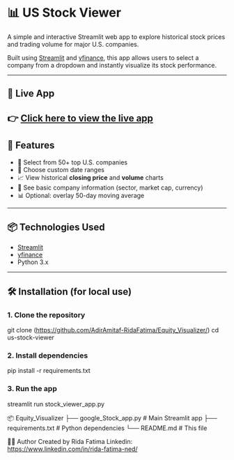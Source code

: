 # 📊 US Stock Viewer

A simple and interactive Streamlit web app to explore historical stock prices and trading volume for major U.S. companies.

Built using [Streamlit](https://streamlit.io/) and [yfinance](https://pypi.org/project/yfinance/), this app allows users to select a company from a dropdown and instantly visualize its stock performance.

---

## 🚀 Live App

👉 [Click here to view the live app]([https://your-username.streamlit.app](https://equityvisualizer-by-rida-fatima.streamlit.app/))  
---

## 🧠 Features

- 📌 Select from 50+ top U.S. companies
- 📅 Choose custom date ranges
- 📈 View historical **closing price** and **volume** charts
- 📄 See basic company information (sector, market cap, currency)
- 📊 Optional: overlay 50-day moving average

---

## 📦 Technologies Used

- [Streamlit](https://streamlit.io/)
- [yfinance](https://pypi.org/project/yfinance/)
- Python 3.x

---

## 🛠️ Installation (for local use)


### 1. Clone the repository
git clone (https://github.com/AdirAmitaf-RidaFatima/Equity_Visualizer/)
cd us-stock-viewer

### 2. Install dependencies
pip install -r requirements.txt

### 3. Run the app
streamlit run stock_viewer_app.py

📦 Equity_Visualizer
├── google_Stock_app.py        # Main Streamlit app
├── requirements.txt           # Python dependencies
└── README.md                  # This file

🧑‍💻 Author
Created by Rida Fatima
Linkedin: https://www.linkedin.com/in/rida-fatima-ned/
